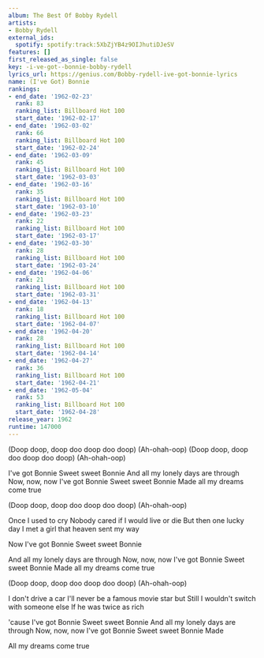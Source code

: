 ```yaml
---
album: The Best Of Bobby Rydell
artists:
- Bobby Rydell
external_ids:
  spotify: spotify:track:5XbZjYB4z9OIJhutiDJeSV
features: []
first_released_as_single: false
key: -i-ve-got--bonnie-bobby-rydell
lyrics_url: https://genius.com/Bobby-rydell-ive-got-bonnie-lyrics
name: (I've Got) Bonnie
rankings:
- end_date: '1962-02-23'
  rank: 83
  ranking_list: Billboard Hot 100
  start_date: '1962-02-17'
- end_date: '1962-03-02'
  rank: 66
  ranking_list: Billboard Hot 100
  start_date: '1962-02-24'
- end_date: '1962-03-09'
  rank: 45
  ranking_list: Billboard Hot 100
  start_date: '1962-03-03'
- end_date: '1962-03-16'
  rank: 35
  ranking_list: Billboard Hot 100
  start_date: '1962-03-10'
- end_date: '1962-03-23'
  rank: 22
  ranking_list: Billboard Hot 100
  start_date: '1962-03-17'
- end_date: '1962-03-30'
  rank: 28
  ranking_list: Billboard Hot 100
  start_date: '1962-03-24'
- end_date: '1962-04-06'
  rank: 21
  ranking_list: Billboard Hot 100
  start_date: '1962-03-31'
- end_date: '1962-04-13'
  rank: 18
  ranking_list: Billboard Hot 100
  start_date: '1962-04-07'
- end_date: '1962-04-20'
  rank: 28
  ranking_list: Billboard Hot 100
  start_date: '1962-04-14'
- end_date: '1962-04-27'
  rank: 36
  ranking_list: Billboard Hot 100
  start_date: '1962-04-21'
- end_date: '1962-05-04'
  rank: 53
  ranking_list: Billboard Hot 100
  start_date: '1962-04-28'
release_year: 1962
runtime: 147000
---
```

(Doop doop, doop doo doop doo doop)
(Ah-ohah-oop)
(Doop doop, doop doo doop doo doop)
(Ah-ohah-oop)

I've got Bonnie
Sweet sweet Bonnie
And all my lonely days are through
Now, now, now I've got Bonnie
Sweet sweet Bonnie
Made all my dreams come true

(Doop doop, doop doo doop doo doop)
(Ah-ohah-oop)

Once I used to cry
Nobody cared if I would live or die
But then one lucky day
I met a girl that heaven sent my way

Now I've got Bonnie
Sweet sweet Bonnie

And all my lonely days are through
Now, now, now I've got Bonnie
Sweet sweet Bonnie
Made all my dreams come true

(Doop doop, doop doo doop doo doop)
(Ah-ohah-oop)

I don't drive a car
I'll never be a famous movie star but
Still I wouldn't switch with someone else
If he was twice as rich

'cause I've got Bonnie
Sweet sweet Bonnie
And all my lonely days are through
Now, now, now I've got Bonnie
Sweet sweet Bonnie
Made

All my dreams come true
